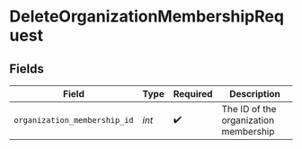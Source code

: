 # DeleteOrganizationMembershipRequest


## Fields

| Field                                 | Type                                  | Required                              | Description                           |
| ------------------------------------- | ------------------------------------- | ------------------------------------- | ------------------------------------- |
| `organization_membership_id`          | *int*                                 | :heavy_check_mark:                    | The ID of the organization membership |